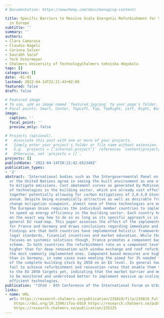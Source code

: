 ```yaml
---
# Documentation: https://wowchemy.com/docs/managing-content/

title: Specific Barriers to Massive Scale Energetic Refurbishment for Sample Markets
  in Europe
subtitle: ''
summary: ''
authors:
- Clara Camarasa
- Claudio Nägeli
- Corinna Salzer
- Saurabh Saraf
- York Ostermeyer
- Chalmers University of TechnologyChalmers tekniska Högskola
tags: []
categories: []
date: -01-01
lastmod: 2022-04-14T22:21:43+02:00
featured: false
draft: false

# Featured image
# To use, add an image named `featured.jpg/png` to your page's folder.
# Focal points: Smart, Center, TopLeft, Top, TopRight, Left, Right, BottomLeft, Bottom, BottomRight.
image:
  caption: ''
  focal_point: ''
  preview_only: false

# Projects (optional).
#   Associate this post with one or more of your projects.
#   Simply enter your project's folder or file name without extension.
#   E.g. `projects = ["internal-project"]` references `content/project/deep-learning/index.md`.
#   Otherwise, set `projects = []`.
projects: []
publishDate: '2022-04-14T20:21:42.652340Z'
publication_types:
- '2'
abstract: 'International bodies such as the Intergovernmental Panel on Climate Change
  or the United Nations agree in seeing the built environment as one of the key sectors
  to mitigate emissions. Cost abatement curves as generated by McKinsey list a number
  of technologies in the building sector, which are already cost effective and are
  together potentially allowing for carbon mitigations of 2,0-3,0 Gtons of CO2eq per
  annum. Despite being economically attractive as well as desirable from a climate
  change mitigation viewpoint, almost none of these technologies are massively upscaling.
  The European Union requires the individual member countries to implement measures
  to speed up energy efficiency in the building sector. Each country however is free
  on the exact way how to do so as long as its specific approach is in line with the
  general EU road-map. This paper assesses the effect of the implemented frameworks
  for France and Germany and draws conclusions regarding immediate and future phenomenon.
  Findings are that both countries have implemented holistic frameworks that include
  legal standards, financial incentives and market education. While the German setup
  focuses on systemic solutions though, France promotes a component based subsidy
  scheme. In both countries the refurbishment rate on a component level is substantially
  higher than for deep renovation with window exchange and roof refurbishment being
  the most commonly implemented ones. Component based measures are higher in France
  than in Germany, in some cases even meeting the aimed for 3% needed for a refurbishment
  of the complete building stock by 2050 on an EU level. In general however both countries
  fail to achieve refurbishment and renovation rates that enable them to stand up
  to the EU 2050 targets yet, indicating that the market barrier and mechanisms have
  to be monitored and understood better to implement massive up-scaling of energy
  efficient technologies.  '
publication: '*IFoU - 8th Conference of the International Forum on Urbanism *'
links:
- name: URL
  url: https://research.chalmers.se/publication/235819/file/235819_Fulltext.pdf FULLTEXT
    https://doi.org/10.3390/ifou-E010 https://research.chalmers.se/publication/235819
    https://research.chalmers.se/publication/235225
---
```

